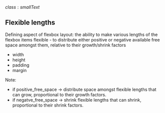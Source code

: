 $class: smallText$
## Flexible lengths

Defining aspect of flexbox layout: the ability to make various lengths of the flexbox items flexible -  to distribute either positive or negative available free space amongst them, relative to their growth/shrink factors

- width
- height
- padding
- margin

Note:
- if positive_free_space -> distribute space amongst flexible lengths that can grow, proportional to their growth factors.
- if negatve_free_space -> shrink flexible lengths that can shrink, proportional to their shrink factors.
